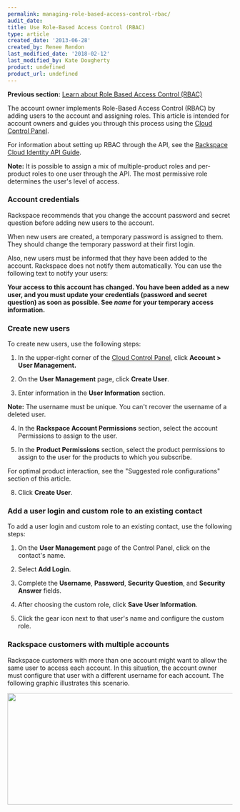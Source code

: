 ```yaml
---
permalink: managing-role-based-access-control-rbac/
audit_date:
title: Use Role-Based Access Control (RBAC)
type: article
created_date: '2013-06-28'
created_by: Renee Rendon
last_modified_date: '2018-02-12'
last_modified_by: Kate Dougherty
product: undefined
product_url: undefined
---
```


**Previous section:** [Learn about Role Based Access Control (RBAC)](/how-to/overview-role-based-access-control-rbac)

The account owner implements Role-Based Access Control (RBAC) by adding users to the account and assigning roles. This article is intended for account owners and guides you through this process using the [Cloud Control Panel](https://mycloud.rackspace.com/).

For information about setting up RBAC through the API, see the [Rackspace Cloud Identity API Guide](https://developer.rackspace.com/docs/cloud-identity/v2/developer-guide/).

**Note:** It is possible to assign a mix of multiple-product roles and
per-product roles to one user through the API. The most permissive role
determines the user's level of access.

### Account credentials

Rackspace recommends that you change the account password
and secret question before adding new users to the account.

When new users are created, a temporary password is assigned to
them. They should change the temporary password at their first login.

Also, new users must be informed that they have been added to the
account. Rackspace does not notify them automatically. You
can use the following text to notify your users:

**Your access to this account has changed. You have been added as a new user, and you must update your credentials (password and secret question) as soon as possible. See *name* for your temporary access information.**

### Create new users

To create new users, use the following steps:

1. In the upper-right corner of the [Cloud Control Panel](https://mycloud.rackspace.com/),
click **Account > User Management.**

2. On the **User Management** page, click **Create User**.

3. Enter information in the **User Information** section.

  **Note:** The username must be unique. You can't recover the username of a deleted user.

4. In the **Rackspace Account Permissions** section, select the account
   Permissions to assign to the user.

5. In the **Product Permissions** section, select the product permissions to
   assign to the user for the products to which you subscribe.

  For optimal product interaction, see the "Suggested role configurations" section of this article.

8. Click **Create User**.

### Add a user login and custom role to an existing contact

To add a user login and custom role to an existing contact, use the following steps:

1. On the **User Management** page of the Control Panel, click on the
   contact's name.

2. Select **Add Login**.

3. Complete the **Username**, **Password**, **Security Question**, and
**Security Answer** fields.

4. After choosing the custom role, click **Save User Information**.

5. Click the gear icon next to that user's name and configure
the custom role.

### Rackspace customers with multiple accounts

Rackspace customers with more than one account might want to allow the
same user to access each account. In this situation, the account
owner must configure that user with a different username for
each account. The following graphic illustrates this scenario.

<img src="{% asset_path general/managing-role-based-access-control-rbac/MutiAccountsRBAC.png %}" width="534" height="250" />
